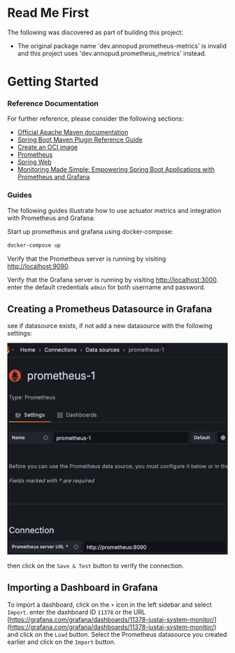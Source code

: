 # Read Me First
The following was discovered as part of building this project:

* The original package name 'dev.annopud.prometheus-metrics' is invalid and this project uses 'dev.annopud.prometheus_metrics' instead.

# Getting Started

### Reference Documentation
For further reference, please consider the following sections:

* [Official Apache Maven documentation](https://maven.apache.org/guides/index.html)
* [Spring Boot Maven Plugin Reference Guide](https://docs.spring.io/spring-boot/3.5.3/maven-plugin)
* [Create an OCI image](https://docs.spring.io/spring-boot/3.5.3/maven-plugin/build-image.html)
* [Prometheus](https://docs.spring.io/spring-boot/3.5.3/reference/actuator/metrics.html#actuator.metrics.export.prometheus)
* [Spring Web](https://docs.spring.io/spring-boot/3.5.3/reference/web/servlet.html)
* [Monitoring Made Simple: Empowering Spring Boot Applications with Prometheus and Grafana](https://medium.com/simform-engineering/revolutionize-monitoring-empowering-spring-boot-applications-with-prometheus-and-grafana-e99c5c7248cf)

### Guides
The following guides illustrate how to use actuator metrics and integration with Prometheus and Grafana:

Start up prometheus and grafana using docker-compose:
```Bash
docker-compose up
```

Verify that the Prometheus server is running by visiting [http://localhost:9090](http://localhost:9090).

Verify that the Grafana server is running by visiting [http://localhost:3000](http://localhost:3000).
enter the default credentials `admin` for both username and password.

## Creating a Prometheus Datasource in Grafana
see if datasource exists, if not add a new datasource with the following settings:

![img.png](img.png)

then click on the `Save & Test` button to verify the connection.

## Importing a Dashboard in Grafana
To import a dashboard, click on the `+` icon in the left sidebar and select `Import`.
enter the dashboard ID `11378` or the URL [https://grafana.com/grafana/dashboards/11378-justai-system-monitor/](https://grafana.com/grafana/dashboards/11378-justai-system-monitor/)
and click on the `Load` button.
Select the Prometheus datasource you created earlier and click on the `Import` button.

